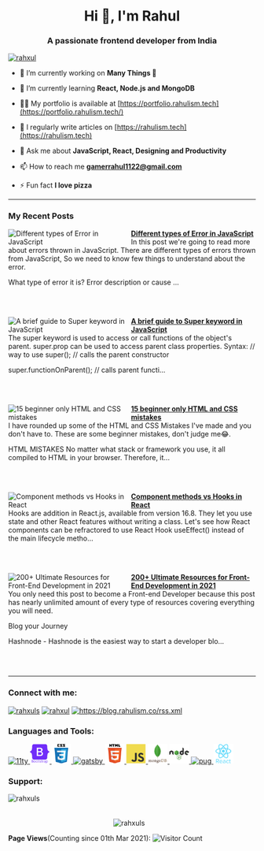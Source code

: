 <h1 align="center">Hi 👋, I'm Rahul</h1>
<h3 align="center">A passionate frontend developer from India</h3>

<p align="left"> <a href="https://twitter.com/rahxul" target="blank"><img src="https://img.shields.io/twitter/follow/rahxul?logo=twitter&style=for-the-badge" alt="rahxul" /></a> </p>

- 🔭 I’m currently working on **Many Things 🥺**

- 🌱 I’m currently learning **React, Node.js and MongoDB**

- 👨‍💻 My portfolio is available at [https://portfolio.rahulism.tech](https://portfolio.rahulism.tech/)

- 📝 I regularly write articles on [https://rahulism.tech](https://rahulism.tech)

- 💬 Ask me about **JavaScript, React, Designing and Productivity**

- 📫 How to reach me **gamerrahul1122@gmail.com**

- ⚡ Fun fact **I love pizza**

<hr>

### My Recent Posts

<!-- HASHNODE_BLOG:START -->
<p align="left">
<a href="https://rahulism.hashnode.dev/different-types-of-error-in-javascript" title="Different types of Error in JavaScript"><img src="https://cdn.hashnode.com/res/hashnode/image/upload/v1619317775998/y1Zdm5hIJ.png" alt="Different types of Error in JavaScript" width="250px" align="left" /></a>
<a href="https://rahulism.hashnode.dev/different-types-of-error-in-javascript" title="Different types of Error in JavaScript"><strong>Different types of Error in JavaScript</strong></a>
<br/> In this post we're going to read more about errors thrown in JavaScript. 
There are different types of errors thrown from JavaScript, So we need to know few things to understand about the error. 

What type of error it is?
Error description or cause ... </p> <br/> <br/>
<p align="left">
<a href="https://rahulism.hashnode.dev/a-brief-guide-to-super-keyword-in-javascript" title="A brief guide to Super keyword in JavaScript"><img src="https://cdn.hashnode.com/res/hashnode/image/upload/v1619233845867/kfnNyqBLW.png" alt="A brief guide to Super keyword in JavaScript" width="250px" align="left" /></a>
<a href="https://rahulism.hashnode.dev/a-brief-guide-to-super-keyword-in-javascript" title="A brief guide to Super keyword in JavaScript"><strong>A brief guide to Super keyword in JavaScript</strong></a>
<br/> The super keyword is used to access or call functions of the object's parent. super.prop can be used to access parent class properties. 
Syntax: 
// way to use
super(); // calls the parent constructor

super.functionOnParent(); // calls parent functi... </p> <br/> <br/>
<p align="left">
<a href="https://rahulism.hashnode.dev/15-beginner-only-html-and-css-mistakes" title="15 beginner only HTML and CSS mistakes"><img src="https://cdn.hashnode.com/res/hashnode/image/upload/v1619144117354/PNbI12kgj.png" alt="15 beginner only HTML and CSS mistakes" width="250px" align="left" /></a>
<a href="https://rahulism.hashnode.dev/15-beginner-only-html-and-css-mistakes" title="15 beginner only HTML and CSS mistakes"><strong>15 beginner only HTML and CSS mistakes</strong></a>
<br/> I have rounded up some of the HTML and CSS Mistakes I've made and you don't have to. These are some beginner mistakes, don't judge me😂. 

HTML MISTAKES
No matter what stack or framework you use, it all compiled to HTML in your browser. Therefore, it... </p> <br/> <br/>
<p align="left">
<a href="https://rahulism.hashnode.dev/component-methods-vs-hooks-in-react" title="Component methods vs Hooks in React"><img src="https://cdn.hashnode.com/res/hashnode/image/upload/v1619059495696/qoqZkbNhz.png" alt="Component methods vs Hooks in React" width="250px" align="left" /></a>
<a href="https://rahulism.hashnode.dev/component-methods-vs-hooks-in-react" title="Component methods vs Hooks in React"><strong>Component methods vs Hooks in React</strong></a>
<br/> Hooks are addition in React.js, available from version 16.8. They let you use state and other React features without writing a class. 
Let's see how React components can be refractored to use React Hook useEffect() instead of the main lifecycle metho... </p> <br/> <br/>
<p align="left">
<a href="https://rahulism.hashnode.dev/200-ultimate-resources-for-front-end-development-in-2021" title="200+ Ultimate Resources for Front-End Development in 2021"><img src="https://cdn.hashnode.com/res/hashnode/image/upload/v1618984122560/ihNB3KK_5.png" alt="200+ Ultimate Resources for Front-End Development in 2021" width="250px" align="left" /></a>
<a href="https://rahulism.hashnode.dev/200-ultimate-resources-for-front-end-development-in-2021" title="200+ Ultimate Resources for Front-End Development in 2021"><strong>200+ Ultimate Resources for Front-End Development in 2021</strong></a>
<br/> You only need this post to become a Front-end Developer because this post has nearly unlimited amount of every type of resources covering everything you will need. 


Blog your Journey

Hashnode  - Hashnode is the easiest way to start a developer blo... </p> <br/> <br/>
<!-- HASHNODE_BLOG:END -->


<hr>

<h3 align="left">Connect with me:</h3>
<p align="left">
<a href="https://dev.to/rahxuls" target="blank"><img align="center" src="https://cdn.jsdelivr.net/npm/simple-icons@3.0.1/icons/dev-dot-to.svg" alt="rahxuls" height="30" width="40" /></a>
<a href="https://twitter.com/rahxul" target="blank"><img align="center" src="https://cdn.jsdelivr.net/npm/simple-icons@3.0.1/icons/twitter.svg" alt="rahxul" height="30" width="40" /></a>
<a href="/https://blog.rahulism.co/rss.xml" target="blank"><img align="center" src="https://cdn.jsdelivr.net/npm/simple-icons@3.0.1/icons/rss.svg" alt="https://blog.rahulism.co/rss.xml" height="30" width="40" /></a>
</p>

<h3 align="left">Languages and Tools:</h3>
<p align="left"> <a href="https://www.11ty.dev/" target="_blank"> <img src="https://gist.githubusercontent.com/vivek32ta/c7f7bf583c1fb1c58d89301ea40f37fd/raw/f4c85cce5790758286b8f155ef9a177710b995df/11ty.svg" alt="11ty" width="40" height="40"/> </a> <a href="https://getbootstrap.com" target="_blank"> <img src="https://raw.githubusercontent.com/devicons/devicon/master/icons/bootstrap/bootstrap-plain-wordmark.svg" alt="bootstrap" width="40" height="40"/> </a> <a href="https://www.w3schools.com/css/" target="_blank"> <img src="https://raw.githubusercontent.com/devicons/devicon/master/icons/css3/css3-original-wordmark.svg" alt="css3" width="40" height="40"/> </a> <a href="https://www.gatsbyjs.com/" target="_blank"> <img src="https://www.vectorlogo.zone/logos/gatsbyjs/gatsbyjs-icon.svg" alt="gatsby" width="40" height="40"/> </a> <a href="https://www.w3.org/html/" target="_blank"> <img src="https://raw.githubusercontent.com/devicons/devicon/master/icons/html5/html5-original-wordmark.svg" alt="html5" width="40" height="40"/> </a> <a href="https://developer.mozilla.org/en-US/docs/Web/JavaScript" target="_blank"> <img src="https://raw.githubusercontent.com/devicons/devicon/master/icons/javascript/javascript-original.svg" alt="javascript" width="40" height="40"/> </a> <a href="https://www.mongodb.com/" target="_blank"> <img src="https://raw.githubusercontent.com/devicons/devicon/master/icons/mongodb/mongodb-original-wordmark.svg" alt="mongodb" width="40" height="40"/> </a> <a href="https://nodejs.org" target="_blank"> <img src="https://raw.githubusercontent.com/devicons/devicon/master/icons/nodejs/nodejs-original-wordmark.svg" alt="nodejs" width="40" height="40"/> </a> <a href="https://pugjs.org" target="_blank"> <img src="https://cdn.worldvectorlogo.com/logos/pug.svg" alt="pug" width="40" height="40"/> </a> <a href="https://reactjs.org/" target="_blank"> <img src="https://raw.githubusercontent.com/devicons/devicon/master/icons/react/react-original-wordmark.svg" alt="react" width="40" height="40"/> </a> </p>

<h3 align="left">Support:</h3>
<p><a href="https://www.buymeacoffee.com/rahxuls"> <img align="left" src="https://cdn.buymeacoffee.com/buttons/v2/default-yellow.png" height="50" width="210" alt="rahxuls" /></a></p><br><br>

<p>&nbsp;<img align="center" src="https://github-readme-stats.vercel.app/api?username=rahxuls&show_icons=true&locale=en" alt="rahxuls" /></p>

**Page Views**(Counting since 01th Mar 2021): ![Visitor Count](https://profile-counter.glitch.me/rahxuls/count.svg)

